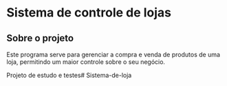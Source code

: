 # Sistema de controle de lojas

## Sobre o projeto
Este programa serve para gerenciar a compra e venda de produtos
de uma loja, permitindo um maior controle sobre o seu negócio.

Projeto de estudo e testes# Sistema-de-loja
